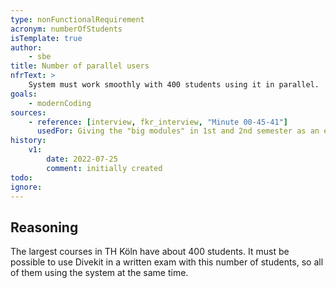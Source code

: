 ```yaml
---
type: nonFunctionalRequirement
acronym: numberOfStudents
isTemplate: true
author:    
    - sbe
title: Number of parallel users
nfrText: >
    System must work smoothly with 400 students using it in parallel.
goals: 
    - modernCoding
sources:
    - reference: [interview, fkr_interview, "Minute 00-45-41"]
      usedFor: Giving the "big modules" in 1st and 2nd semester as an example for the maximum load 
history:
    v1:
        date: 2022-07-25
        comment: initially created
todo:
ignore: 
---
```


## Reasoning

The largest courses in TH Köln have about 400 students. It must be possible to use Divekit in a written
exam with this number of students, so all of them using the system at the same time.
